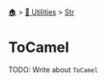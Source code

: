<!--startTocHeader-->
[🏠](../../README.md) > [🔧 Utilities](../README.md) > [Str](README.md)
# ToCamel
<!--endTocHeader-->
TODO: Write about `ToCamel`
<!--startTocSubtopic-->

<!--endTocSubtopic-->